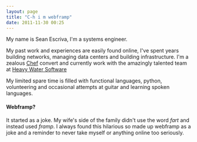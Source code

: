 ```yaml
---
layout: page
title: "C-h i m webframp"
date: 2011-11-30 00:25
---
```


My name is Sean Escriva, I'm a systems engineer.

My past work and experiences are easily found online, I've spent years building
networks, managing data centers and building infrastructure. I'm a zealous [Chef](http://www.getchef.com/chef/) convert and
currently work with the amazingly talented team at [Heavy Water Software](http://hw-ops.com)

My limited spare time is filled with functional languages, python,
volunteering and occasional attempts at guitar and learning spoken
languages.

#### Webframp?
It started as a joke. My wife's side of the family didn't use the word
*fart* and instead used *framp*. I always found this hilarious so
made up webframp as a joke and a reminder to never take myself or
anything online too seriously. 
